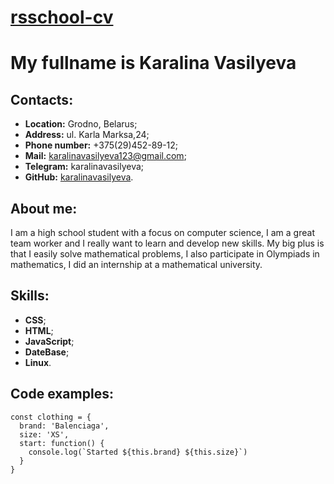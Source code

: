 # __[rsschool-cv](https://rs.school/)__

# __My fullname is Karalina Vasilyeva__

## Contacts:
- __Location:__ Grodno, Belarus;
- __Address:__ ul. Karla Marksa,24;
- __Phone number:__ +375(29)452-89-12;
- __Mail:__ karalinavasilyeva123@gmail.com;
- __Telegram:__ karalinavasilyeva;
- __GitHub:__ [karalinavasilyeva](https://github.com/karalinavasilyeva).

## __About me__:
I am a high school student with a focus on computer science, I am a great team worker and I really want to learn and develop new skills. My big plus is that I easily solve mathematical problems, I also participate in Olympiads in mathematics, I did an internship at a mathematical university.

## __Skills:__
- __CSS__;
- __HTML__;
- __JavaScript__;
- __DateBase__;
- __Linux__.

## __Code examples:__
```
const clothing = {
  brand: 'Balenciaga',
  size: 'XS',
  start: function() {
    console.log(`Started ${this.brand} ${this.size}`)
  }
}
```

